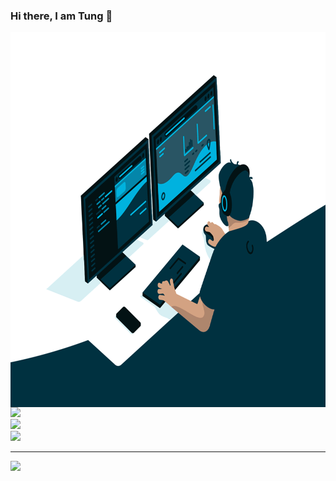 ### Hi there, I am Tung 👋 

<img align="right" alt="GIF" src="https://github.com/TunDev-vn/TunDev-vn/blob/main/code.gif?raw=true" width="800" height="600" />

![](https://github-readme-stats.vercel.app/api?username=TunDev-vn&theme=gotham&hide_border=false&include_all_commits=false&count_private=false)<br/>
![](https://github-readme-streak-stats.herokuapp.com/?user=TunDev-vn&theme=gotham&hide_border=false)<br/>
![](https://github-readme-stats.vercel.app/api/top-langs/?username=TunDev-vn&theme=gotham&hide_border=false&include_all_commits=false&count_private=false&layout=compact)

---
[![](https://visitcount.itsvg.in/api?id=TunDev-vn&icon=0&color=0)](https://visitcount.itsvg.in)
